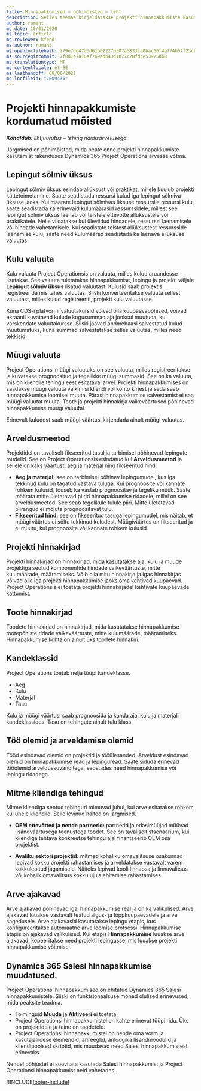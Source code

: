 ```yaml
---
title: Hinnapakkumised – põhimõisted – liht
description: Selles teemas kirjeldatakse projekti hinnapakkumiste kasutamist Project Operationsis.
author: rumant
ms.date: 10/01/2020
ms.topic: article
ms.reviewer: kfend
ms.author: rumant
ms.openlocfilehash: 279e7dd47d3d61b02227b307a5833ca0bac66f4a774b5ff23cb69aac417e2f0e
ms.sourcegitcommit: 7f8d1e7a16af769adb43d1877c28fdce53975db8
ms.translationtype: MT
ms.contentlocale: et-EE
ms.lasthandoff: 08/06/2021
ms.locfileid: "7009436"
---
```

# <a name="concepts-unique-to-project-quotes"></a>Projekti hinnapakkumiste kordumatud mõisted

_**Kohaldub:** lihtjuurutus – tehing näidisarvelusega_


Järgmised on põhimõisted, mida peate enne projekti hinnapakkumiste kasutamist rakenduses Dynamics 365 Project Operations arvesse võtma.

## <a name="contracting-unit"></a>Lepingut sõlmiv üksus

Lepingut sõlmiv üksus esindab allüksust või praktikat, millele kuulub projekti kättetoimetamine. Saate seadistada ressursi kulud iga lepingut sõlmiva üksuse jaoks. Kui määrate lepingut sõlmivas üksuse ressursile ressursi kulu, saate seadistada ka erinevaid kulumäärasid ressurssidele, millest see lepingut sõlmiv üksus laenab või teistele ettevõtte allüksustele või praktikatele. Neile viidatakse kui üleviidud hindadele, ressurssi laenamisele või hindade vahetamisele. Kui seadistate teistest allüksustest ressursside laenamise kulu, saate need kulumäärad seadistada ka laenava allüksuse valuutas.

## <a name="cost-currency"></a>Kulu valuuta

Kulu valuuta Project Operationsis on valuuta, milles kulud aruandesse lisatakse. See valuuta tuletatakse hinnapakkumise, lepingu ja projekti väljale **Lepingut sõlmiv üksus** lisatud valuutast. Kulusid saab projektis registreerida mis tahes valuutas. Siiski konverteeritakse valuuta sellest valuutast, milles kulud registreeriti, projekti kulu valuutasse.

Kuna CDS-i platvormi valuutakursid võivad olla kuupäevapõhised, võivad ekraanil kuvatavad kulude kogusummad aja jooksul muutuda, kui värskendate valuutakursse. Siiski jäävad andmebaasi salvestatud kulud muutumatuks, kuna summad salvestatakse selles valuutas, milles need tekkisid.

## <a name="sales-currency"></a>Müügi valuuta

Project Operationsi müügi valuutaks on see valuuta, milles registreeritakse ja kuvatakse prognoositud ja tegelikke müügi summasid. See on ka valuuta, mis on kliendile tehingu eest esitataval arvel. Projekti hinnapakkumises on saadakse müügi valuuta vaikimisi kliendi või konto kirjest ja seda saab hinnapakkumise loomisel muuta. Pärast hinnapakkumise salvestamist ei saa müügi valuutat muuta. Toote ja projekti hinnakirja vaikeväärtused põhinevad hinnapakkumise müügi valuutal.

Erinevalt kuludest saab müügi väärtusi kirjendada ainult müügi valuutas.

## <a name="billing-method"></a>Arveldusmeetod

Projektidel on tavaliselt fikseeritud tasul ja tarbimisel põhinevad lepingute mudelid. See on Project Operationsis esindatud kui **Arveldusmeetod** ja sellele on kaks väärtust, aeg ja materjal ning fikseeritud hind.

- **Aeg ja materjal:** see on tarbimisel põhinev lepingumudel, kus iga tekkinud kulu on tagatud vastava tuluga. Kui prognoosite või kannate rohkem kulusid, tõuseb ka vastab prognoositav ja tegeliku müük. Saate määrata mitte ületatavad piirid hinnapakkumise ridadele, millel on see arveldusmeetod. See seab tegelikule tulule piiri. Mitte ületatavad piirangud ei mõjuta prognoositavat tulu.
- **Fikseeritud hind:** see on fikseeritud tasuga lepingumudel, mis näitab, et müügi väärtus ei sõltu tekkinud kuludest. Müügiväärtus on fikseeritud ja ei muutu, kui prognoosite või kannate rohkem kulusid.

## <a name="project-price-lists"></a>Projekti hinnakirjad

Projekti hinnakirjad on hinnakirjad, mida kasutatakse aja, kulu ja muude projektiga seotud komponentide hindade vaikeväärtuste, mitte kulumäärade, määramiseks. Võib olla mitu hinnakirja ja igas hinnakirjas võivad olla iga projekti hinnapakkumise jaoks oma kehtivad kuupäevad. Project Operationsis ei toetata projekti hinnakirjadel kehtivate kuupäevade kattumist.

## <a name="product-price-lists"></a>Toote hinnakirjad

Toodete hinnakirjad on hinnakirjad, mida kasutatakse hinnapakkumise tootepõhiste ridade vaikeväärtuste, mitte kulumäärade, määramiseks. Hinnapakkumise kohta on ainult üks toodete hinnakiri.

## <a name="transaction-classes"></a>Kandeklassid

Project Operations toetab nelja tüüpi kandeklasse.

- Aeg
- Kulu
- Materjal
- Tasu

Kulu ja müügi väärtusi saab prognoosida ja kanda aja, kulu ja materjali kandeklassides. Tasu on tehingute ainult tulu klass.

## <a name="work-entities-and-billing-entities"></a>Töö olemid ja arveldamise olemid

Tööd esindavad olemid on projektid ja tööülesanded. Arveldust esindavad olemid on hinnapakkumise read ja lepinguread. Saate siduda erinevad tööolemid arveldussuvanditega, seostades need hinnapakkumise või lepingu ridadega.

## <a name="multi-customer-deals"></a>Mitme kliendiga tehingud

Mitme kliendiga seotud tehingud toimuvad juhul, kui arve esitatakse rohkem kui ühele kliendile. Selle levinud näited on järgmised.

- **OEM ettevõtted ja nende partnerid:** partnerid ja edasimüüjad müüvad lisandväärtusega teenustega toodet. See on tavaliselt stsenaarium, kui kliendiga tehtava konkreetse tehingu ajal finantseerib OEM osa projektist. 

- **Avaliku sektori projektid:** mitmed kohaliku omavalitsuse osakonnad lepivad kokku projekti rahastamises ja arveldatakse vastavalt varem kokkulepitud jagamisele. Näiteks lepivad kooli linnaosa ja linnavalitsus või kohalik omavalitsus kokku ujula ehitamise rahastamises.

## <a name="invoice-schedules"></a>Arve ajakavad

Arve ajakavad põhinevad igal hinnapakkumise real ja on ka valikulised. Arve ajakavad luuakse vastavalt teatud algus- ja lõppkuupäevadele ja arve sagedusele. Arve ajakavasid kasutatakse lepingu etapis, kus konfigureeritakse automaatne arve loomise protsessi. Hinnapakkumise etapis on ajakavad valikulised. Kui etapis **Hinnapakkumine** luuakse arve ajakavad, kopeeritakse need projekti lepingusse, mis luuakse projekti hinnapakkumise võitmisel.

## <a name="changes-from-dynamics-365-sales-quote"></a>Dynamics 365 Salesi hinnapakkumise muudatused.

Project Operationsi hinnapakkumised on ehitatud Dynamics 365 Salesi hinnapakkumistele. Siiski on funktsionaalsuse mõned olulised erinevused, mida peaksite teadma.

- Toiminguid **Muuda** ja **Aktiveeri** ei toetata.
- Project Operationsi hinnapakkumistel on kahte erinevat tüüpi ridu. Üks on projektidele ja teine on toodetele.
- Project Operationsi hinnapakkumistel on nende oma vorm ja kasutajaliidese elemendid, ärireeglid, äriloogika lisandmoodulid ja kliendipoolsed skriptid, mis muudavad need Salesi hinnapakkumistest erinevaks.

Nendel põhjustel ei soovitata kasutada Salesi hinnapakkumist ja Project Operationsi hinnapakkumist neid vahetades.


[!INCLUDE[footer-include](../../includes/footer-banner.md)]
